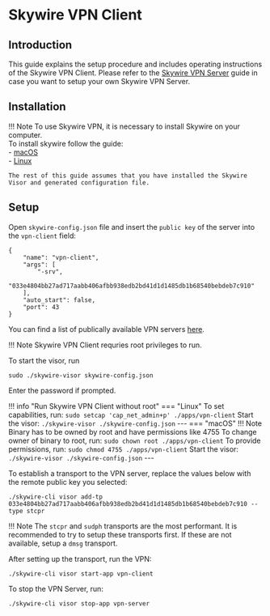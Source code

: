 # Skywire VPN Client

## Introduction

This guide explains the setup procedure and includes operating instructions of the Skywire VPN Client. Please refer to the [Skywire VPN Server](vpn-server.md) guide in case you want to setup your own Skywire VPN Server.

## Installation

!!! Note
    To use Skywire VPN, it is necessary to install Skywire on your computer.  
    To install skywire follow the guide:  
    - [macOS](../../../setup/macos)  
    - [Linux](../../../setup/linux)  

    The rest of this guide assumes that you have installed the Skywire Visor and generated configuration file.

## Setup

Open `skywire-config.json` file and insert the `public key` of the server into the `vpn-client` field:
```
{	
    "name": "vpn-client",
    "args": [
        "-srv",
        "033e4804bb27ad717aabb406afbb938edb2bd41d1d1485db1b68540bebdeb7c910"
    ],
	"auto_start": false,
	"port": 43
}
```
You can find a list of publically available VPN servers [here](http://sd.skycoin.com/api/services?type=vpn).  

!!! Note
    Skywire VPN Client requries root privileges to run.

To start the visor, run
```
sudo ./skywire-visor skywire-config.json
```
Enter the password if prompted.  

!!! info "Run Skywire VPN Client without root"
    === "Linux"
        To set capabilities, run:
        ```
        sudo setcap 'cap_net_admin+p' ./apps/vpn-client
        ```
        Start the visor:
        ```
        ./skywire-visor ./skywire-config.json
        ```
        ---
    === "macOS"
        !!! Note
            Binary has to be owned by root and have permissions like 4755
        To change owner of binary to root, run:
        ```
        sudo chown root ./apps/vpn-client
        ```
        To provide permissions, run:
        ```
        sudo chmod 4755 ./apps/vpn-client
        ```
        Start the visor:
        ```
        ./skywire-visor ./skywire-config.json
        ```
        ---

To establish a transport to the VPN server, replace the values below with the remote public key you selected:
```
./skywire-cli visor add-tp 033e4804bb27ad717aabb406afbb938edb2bd41d1d1485db1b68540bebdeb7c910 --type stcpr
```

!!! Note
    The `stcpr` and `sudph` transports are the most performant. It is recommended to try to setup these transports first. If these are not available, setup a `dmsg` transport.  

After setting up the transport, run the VPN: 
```
./skywire-cli visor start-app vpn-client
```

To stop the VPN Server, run:
```
./skywire-cli visor stop-app vpn-server
```

